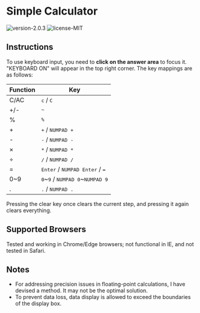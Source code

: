 # Simple Calculator

![version-2.0.3](https://img.shields.io/badge/version-2.0.3-blue)
![license-MIT](https://img.shields.io/github/license/alumik/calculator)

## Instructions

To use keyboard input, you need to **click on the answer area** to focus it. "KEYBOARD ON" will appear in the top right corner. The key mappings are as follows:

| Function | Key                                                                   |
| -------- | --------------------------------------------------------------------- |
| C/AC     | <kbd>c</kbd> / <kbd>C</kbd>                                           |
| +/-      | <kbd>~</kbd>                                                          |
| %        | <kbd>%</kbd>                                                          |
| +        | <kbd>+</kbd> / <kbd>NUMPAD +</kbd>                                    |
| -        | <kbd>-</kbd> / <kbd>NUMPAD -</kbd>                                    |
| ×        | <kbd>\*</kbd> / <kbd>NUMPAD \*</kbd>                                  |
| ÷        | <kbd>/</kbd> / <kbd>NUMPAD /</kbd>                                    |
| =        | <kbd>Enter</kbd> / <kbd>NUMPAD Enter</kbd> / <kbd>=</kbd>             |
| 0~9      | <kbd>0</kbd>\~<kbd>9</kbd> / <kbd>NUMPAD 0</kbd>\~<kbd>NUMPAD 9</kbd> |
| .        | <kbd>.</kbd> / <kbd>NUMPAD .</kbd>                                    |

Pressing the clear key once clears the current step, and pressing it again clears everything.

## Supported Browsers

Tested and working in Chrome/Edge browsers; not functional in IE, and not tested in Safari.

## Notes

- For addressing precision issues in floating-point calculations, I have devised a method. It may not be the optimal solution.
- To prevent data loss, data display is allowed to exceed the boundaries of the display box.
